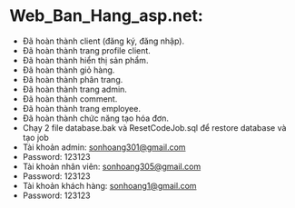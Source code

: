 # Web_Ban_Hang_asp.net:
+ Đã hoàn thành client (đăng ký, đăng nhập).
+ Đã hoàn thành trang profile client.
+ Đã hoàn thành hiển thị sản phẩm.
+ Đã hoàn thành giỏ hàng.
+ Đã hoàn thành phân trang.
+ Đã hoàn thành trang admin.
+ Đã hoàn thành comment.
+ Đã hoàn thành trang employee.
+ Đã hoàn thành chức năng tạo hóa đơn.
+ Chạy 2 file database.bak và ResetCodeJob.sql để restore database và tạo job
+ Tài khoản admin: sonhoang301@gmail.com 
+ Password: 123123
+ Tài khoản nhân viên: sonhoang305@gmail.com 
+ Password: 123123
+ Tài khoản khách hàng: sonhoang1@gmail.com 
+ Password: 123123
